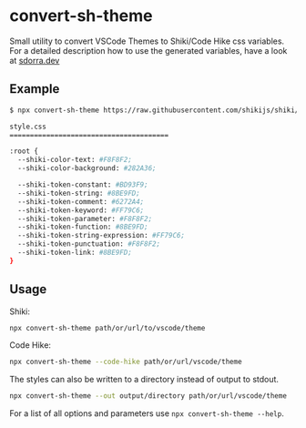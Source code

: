 # convert-sh-theme

Small utility to convert VSCode Themes to Shiki/Code Hike css variables.
For a detailed description how to use the generated variables, have a look at [sdorra.dev](https://sdorra.dev/posts/2023-01-12-ch-dark-mode)

## Example

```bash
$ npx convert-sh-theme https://raw.githubusercontent.com/shikijs/shiki/main/packages/shiki/themes/dracula.json

style.css
=======================================

:root {
  --shiki-color-text: #F8F8F2;
  --shiki-color-background: #282A36;

  --shiki-token-constant: #BD93F9;
  --shiki-token-string: #8BE9FD;
  --shiki-token-comment: #6272A4;
  --shiki-token-keyword: #FF79C6;
  --shiki-token-parameter: #F8F8F2;
  --shiki-token-function: #8BE9FD;
  --shiki-token-string-expression: #FF79C6;
  --shiki-token-punctuation: #F8F8F2;
  --shiki-token-link: #8BE9FD;
}
```

## Usage

Shiki:

```bash
npx convert-sh-theme path/or/url/to/vscode/theme
```

Code Hike:

```bash
npx convert-sh-theme --code-hike path/or/url/vscode/theme
```

The styles can also be written to a directory instead of output to stdout.

```bash
npx convert-sh-theme --out output/directory path/or/url/vscode/theme
```

For a list of all options and parameters use `npx convert-sh-theme --help`.
